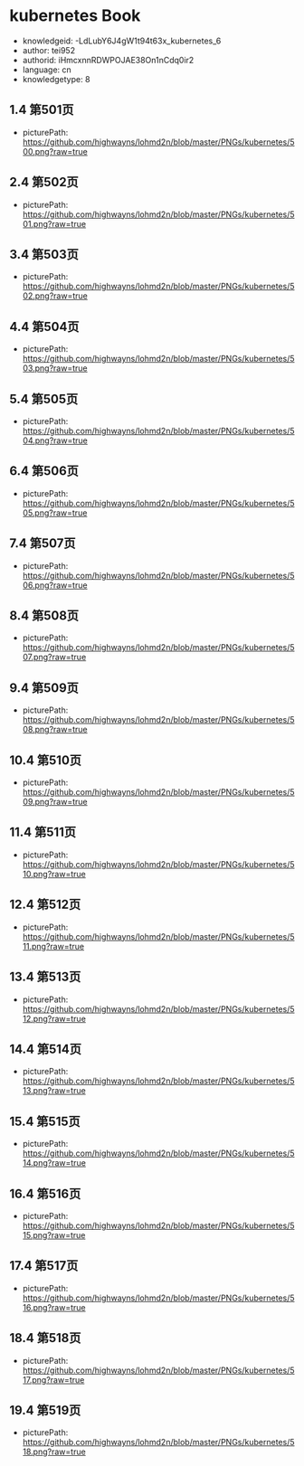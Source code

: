 kubernetes Book
===
* knowledgeid: -LdLubY6J4gW1t94t63x_kubernetes_6
* author: tei952
* authorid: iHmcxnnRDWPOJAE38On1nCdq0ir2
* language: cn
* knowledgetype: 8

## 1.4 第501页
* picturePath: https://github.com/highwayns/lohmd2n/blob/master/PNGs/kubernetes/500.png?raw=true

## 2.4 第502页
* picturePath: https://github.com/highwayns/lohmd2n/blob/master/PNGs/kubernetes/501.png?raw=true

## 3.4 第503页
* picturePath: https://github.com/highwayns/lohmd2n/blob/master/PNGs/kubernetes/502.png?raw=true

## 4.4 第504页
* picturePath: https://github.com/highwayns/lohmd2n/blob/master/PNGs/kubernetes/503.png?raw=true

## 5.4 第505页
* picturePath: https://github.com/highwayns/lohmd2n/blob/master/PNGs/kubernetes/504.png?raw=true

## 6.4 第506页
* picturePath: https://github.com/highwayns/lohmd2n/blob/master/PNGs/kubernetes/505.png?raw=true

## 7.4 第507页
* picturePath: https://github.com/highwayns/lohmd2n/blob/master/PNGs/kubernetes/506.png?raw=true

## 8.4 第508页
* picturePath: https://github.com/highwayns/lohmd2n/blob/master/PNGs/kubernetes/507.png?raw=true

## 9.4 第509页
* picturePath: https://github.com/highwayns/lohmd2n/blob/master/PNGs/kubernetes/508.png?raw=true

## 10.4 第510页
* picturePath: https://github.com/highwayns/lohmd2n/blob/master/PNGs/kubernetes/509.png?raw=true

## 11.4 第511页
* picturePath: https://github.com/highwayns/lohmd2n/blob/master/PNGs/kubernetes/510.png?raw=true

## 12.4 第512页
* picturePath: https://github.com/highwayns/lohmd2n/blob/master/PNGs/kubernetes/511.png?raw=true

## 13.4 第513页
* picturePath: https://github.com/highwayns/lohmd2n/blob/master/PNGs/kubernetes/512.png?raw=true

## 14.4 第514页
* picturePath: https://github.com/highwayns/lohmd2n/blob/master/PNGs/kubernetes/513.png?raw=true

## 15.4 第515页
* picturePath: https://github.com/highwayns/lohmd2n/blob/master/PNGs/kubernetes/514.png?raw=true

## 16.4 第516页
* picturePath: https://github.com/highwayns/lohmd2n/blob/master/PNGs/kubernetes/515.png?raw=true

## 17.4 第517页
* picturePath: https://github.com/highwayns/lohmd2n/blob/master/PNGs/kubernetes/516.png?raw=true

## 18.4 第518页
* picturePath: https://github.com/highwayns/lohmd2n/blob/master/PNGs/kubernetes/517.png?raw=true

## 19.4 第519页
* picturePath: https://github.com/highwayns/lohmd2n/blob/master/PNGs/kubernetes/518.png?raw=true

